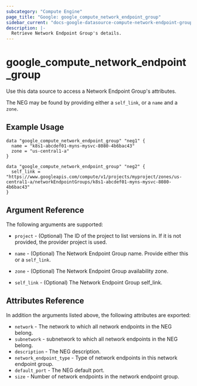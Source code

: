 ```yaml
---
subcategory: "Compute Engine"
page_title: "Google: google_compute_network_endpoint_group"
sidebar_current: "docs-google-datasource-compute-network-endpoint-group"
description: |-
  Retrieve Network Endpoint Group's details.
---
```


# google\_compute\_network\_endpoint\_group

Use this data source to access a Network Endpoint Group's attributes.

The NEG may be found by providing either a `self_link`, or a `name` and a `zone`.

## Example Usage

```hcl
data "google_compute_network_endpoint_group" "neg1" {
  name = "k8s1-abcdef01-myns-mysvc-8080-4b6bac43"
  zone = "us-central1-a"
}

data "google_compute_network_endpoint_group" "neg2" {
  self_link = "https://www.googleapis.com/compute/v1/projects/myproject/zones/us-central1-a/networkEndpointGroups/k8s1-abcdef01-myns-mysvc-8080-4b6bac43"
}
```

## Argument Reference

The following arguments are supported:

* `project` - (Optional) The ID of the project to list versions in.
    If it is not provided, the provider project is used.

* `name` - (Optional) The Network Endpoint Group name.
    Provide either this or a `self_link`.

* `zone` - (Optional) The Network Endpoint Group availability zone.

* `self_link` - (Optional) The Network Endpoint Group self\_link.

## Attributes Reference

In addition the arguments listed above, the following attributes are exported:

* `network` - The network to which all network endpoints in the NEG belong.
* `subnetwork` - subnetwork to which all network endpoints in the NEG belong.
* `description` - The NEG description.
* `network_endpoint_type` - Type of network endpoints in this network endpoint group.
* `default_port` - The NEG default port.
* `size` - Number of network endpoints in the network endpoint group.
